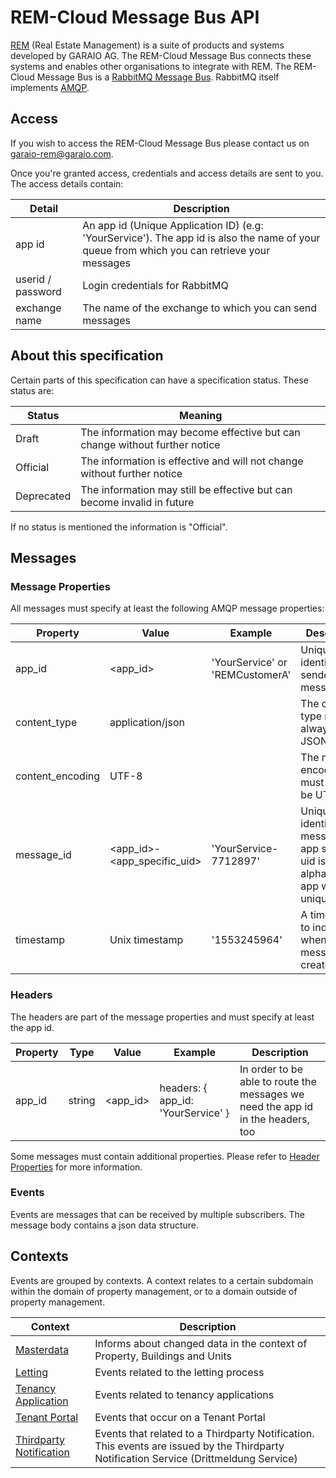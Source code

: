 ﻿# REM-Cloud Message Bus API
[REM](https://www.garaio-rem.ch/) (Real Estate Management) is a suite of products and systems developed by GARAIO AG. The REM-Cloud Message Bus connects
these systems and enables other organisations to integrate with REM. The REM-Cloud Message Bus is a [RabbitMQ Message Bus](https://www.rabbitmq.com/).
RabbitMQ itself implements [AMQP](https://www.amqp.org/).
## Access
If you wish to access the REM-Cloud Message Bus please contact us on [garaio-rem@garaio.com](mailto:youraddress@ucsc.edu).

Once you're granted access, credentials and access details are sent to you. The access details contain:

Detail | Description
---|---
app id | An app id (Unique Application ID) (e.g: 'YourService'). The app id is also the name of your queue from which you can retrieve your messages
userid / password | Login  credentials for RabbitMQ
exchange name | The name of the exchange to which you can send messages

## About this specification
Certain parts of this specification can have a specification status. These status are:

Status | Meaning
---|---
Draft| The information may become effective but can change without further notice|
Official| The information is effective and will not change without further notice|
Deprecated| The information may still be effective but can become invalid in future|

If no status is mentioned the information is "Official".

## Messages
### Message Properties

All messages must specify at least the following AMQP message properties:

Property | Value | Example | Description
---|---|---|---
app_id| \<app_id> | 'YourService' or 'REMCustomerA'  | Uniquely identifies the sender of a message
content_type| application/json || The content type must always be JSON |
content_encoding | UTF-8 || The message encoding must always be UTF-8 |
message_id | \<app_id>-\<app_specific_uid>| 'YourService-7712897' | Uniquely identifies a message. The app specific uid is an alphanumeric, app wide unique key
timestamp | Unix timestamp | '1553245964' | A timestamp to indicate when the message was created

### Headers

The headers are part of the message properties and must specify at least the app id.

Property | Type | Value | Example | Description
---|---|---|---|---
app_id | string | \<app_id> | headers: { app_id: 'YourService' }  | In order to be able to route the messages we need the app id in the headers, too

Some messages must contain additional properties. Please refer to [Header Properties](/header_properties.md) for more information.

### Events

Events are messages that can be received by multiple subscribers. The message body contains a json data structure.  

## Contexts
Events are grouped by contexts. A context relates to a certain subdomain within the domain of property management,
or to a domain outside of property management.

Context | Description
---|---
[Masterdata](masterdata_context.md)| Informs about changed data in the context of Property, Buildings and Units 
[Letting](letting_context.md)| Events related to the letting process 
[Tenancy Application](tenancy_application_context.md)| Events related to tenancy applications
[Tenant Portal](tenant_portal.md)| Events that occur on a Tenant Portal 
[Thirdparty Notification](thirdparty_notification.md) | Events that related to a Thirdparty Notification. This events are issued by the Thirdparty Notification Service (Drittmeldung Service)


